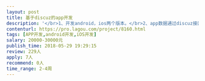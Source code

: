 ```yaml
---                
layout: post       
title: 基于discuz的app开发           
description: '</br>1、开发android，ios两个版本。</br>2、app数据通过discuz接口返回。</br>3、需要熟悉android,ios开发，discuz二次开发。</br>4、具体需求可以电话沟通。</br>'     
contenturl: https://pro.lagou.com/project/8160.html      
tags: [APP开发,android开发,iOS开发]            
salary: 20000-30000元          
publish_time: 2018-05-29 19:29:15         
review: 229人                   
apply: 7人                   
recommend: 0人                   
time_range: 2-4周              
---                 
```

